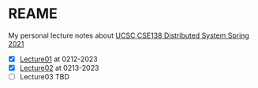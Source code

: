 # REAME

My personal lecture notes about [UCSC CSE138 Distributed System Spring 2021](https://www.youtube.com/watch?v=rZPRjLMWOao)

- [x]  [Lecture01](lecture01.md)  at 0212-2023
- [x]  [Lecture02](lecture02.md)  at 0213-2023
- [ ]  Lecture03 TBD